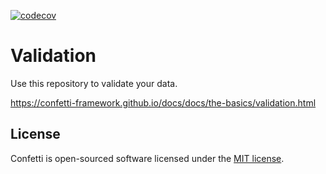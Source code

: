[![codecov](https://codecov.io/gh/confetti-framework/validation/branch/main/graph/badge.svg?token=JWQJH4R1SF)](https://codecov.io/gh/confetti-framework/validation)

# Validation
Use this repository to validate your data.

https://confetti-framework.github.io/docs/docs/the-basics/validation.html

## License

Confetti is open-sourced software licensed under the [MIT license](https://opensource.org/licenses/MIT).
